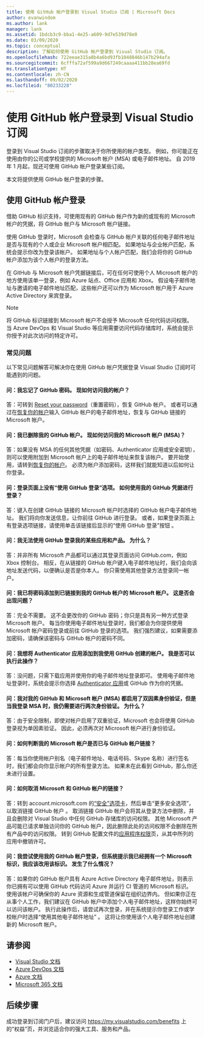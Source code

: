 ```yaml
---
title: 使用 GitHub 帐户登录到 Visual Studio 订阅 | Microsoft Docs
author: evanwindom
ms.author: lank
manager: lank
ms.assetid: 1bdcb3c9-bba1-4e25-a609-9d7e539d78e0
ms.date: 03/09/2020
ms.topic: conceptual
description: 了解如何使用 GitHub 帐户登录到 Visual Studio 订阅。
ms.openlocfilehash: 722eeae315a8b4a6bd93fb1048846b147b294afa
ms.sourcegitcommit: 6cfffa72af599a9d667249caaaa411bb28ea69fd
ms.translationtype: HT
ms.contentlocale: zh-CN
ms.lasthandoff: 09/02/2020
ms.locfileid: "80233228"
---
```

# <a name="signing-in-to-visual-studio-subscriptions-with-your-github-account"></a>使用 GitHub 帐户登录到 Visual Studio 订阅 

登录到 Visual Studio 订阅的步骤取决于你所使用的帐户类型。 例如，你可能正在使用由你的公司或学校提供的 Microsoft 帐户 (MSA) 或电子邮件地址。 自 2019 年 1 月起，现还可使用 GitHub 帐户登录某些订阅。 

本文将提供使用 GitHub 帐户登录的步骤。

## <a name="signing-in-with-your-github-account"></a>使用 GitHub 帐户登录

借助 GitHub 标识支持，可使用现有的 GitHub 帐户作为新的或现有的 Microsoft 帐户的凭据，将 GitHub 帐户与 Microsoft 帐户链接。 

使用 GitHub 登录时，Microsoft 会检查与 GitHub 帐户关联的任何电子邮件地址是否与现有的个人或企业 Microsoft 帐户相匹配。 如果地址与企业帐户匹配，系统会提示你改为登录该帐户。 如果地址与个人帐户匹配，我们会将你的 GitHub 帐户添加为该个人帐户的登录方法。

在 GitHub 与 Microsoft 帐户凭据链接后，可在任何可使用个人 Microsoft 帐户的地方使用该单一登录，例如 Azure 站点、Office 应用和 Xbox。 假设电子邮件地址与邀请的电子邮件地址匹配，这些帐户还可以作为 Microsoft 帐户用于 Azure Active Directory 来宾登录。

> [!NOTE]
> 将 GitHub 标识链接到 Microsoft 帐户不会授予 Microsoft 任何代码访问权限。 当 Azure DevOps 和 Visual Studio 等应用需要访问代码存储库时，系统会提示你授予对此次访问的特定许可。 

### <a name="frequently-asked-questions"></a>常见问题
以下常见问题解答可解决你在使用 GitHub 帐户凭据登录 Visual Studio 订阅时可能遇到的问题。

#### <a name="q-i-forgot-my-github-password--how-can-i-access-my-account-now"></a>问：我忘记了 GitHub 密码。  现如何访问我的帐户？
答：可转到 [Reset your password](https://github.com/password_reset)（重置密码），恢复 GitHub 帐户。 或者可以通过在[恢复你的帐户](https://account.live.com/password/reset)输入 GitHub 帐户的电子邮件地址，恢复与 GitHub 链接的 Microsoft 帐户。

#### <a name="q-i-deleted-my-github-account--how-can-i-access-my-microsoft-account-msa-now"></a>问：我已删除我的 GitHub 帐户。  现如何访问我的 Microsoft 帐户 (MSA)？
答：如果没有 MSA 的任何其他凭据（如密码、Authenticator 应用或安全密钥），则可以使用附加到 Microsoft 帐户上的电子邮件地址来恢复该帐户。 要开始使用，请转到[恢复你的帐户](https://account.live.com/password/reset)。 必须为帐户添加密码，这样我们就能知道以后如何让你登录。 

#### <a name="q-theres-no-sign-in-with-github-option-on-the-sign-in-page--how-can-i-use-my-github-credentials-to-sign-in"></a>问：登录页面上没有“使用 GitHub 登录”选项。  如何使用我的 GitHub 凭据进行登录？
答：键入在创建 GitHub 链接的 Microsoft 帐户时选择的 GitHub 帐户电子邮件地址。 我们将向你发送信息，让你前往 GitHub 进行登录。 或者，如果登录页面上有登录选项链接，请使用单击该链接后显示的“使用 GitHub 登录”按钮  。 

#### <a name="q-i-cant-sign-in-to-some-of-my-apps-and-products-with-github--why"></a>问：我无法使用 GitHub 登录我的某些应用和产品。  为什么？
答：并非所有 Microsoft 产品都可以通过其登录页面访问 GitHub.com，例如 Xbox 控制台。 相反，在从链接的 GitHub 帐户键入电子邮件地址时，我们会向该地址发送代码，以便确认是否是你本人。 你只需使用其他登录方法登录同一帐户。 

#### <a name="q--ive-added-a-password-to-the-microsoft-account-i-have-linked-to-my-github-account--will-that-cause-a-problem"></a>问：我已将密码添加到已链接到我的 GitHub 帐户的 Microsoft 帐户。  这是否会出现问题？
答：完全不需要。 这不会更改你的 GitHub 密码；你只是具有另一种方式登录 Microsoft 帐户。 每当你使用电子邮件地址登录时，我们都会为你提供使用 Microsoft 帐户密码登录或前往 GitHub 登录的选项。 我们强烈建议，如果需要添加密码，请确保该密码与 GitHub 帐户的密码不同。

#### <a name="q-i-want-to-add-the-authenticator-app-to-the-account-i-created-using-github--can-i-do-that"></a>问：我想将 Authenticator 应用添加到我使用 GitHub 创建的帐户。  我是否可以执行此操作？
答：没问题，只需下载应用并使用你的电子邮件地址登录即可。 使用电子邮件地址登录时，系统会提示你选择 [Authenticator 应用](https://www.microsoft.com/p/microsoft-authenticator/9nblgggzmcj6)或 GitHub 作为你的凭据。

#### <a name="q-ive-enabled-two-factor-authentication-on-both-my-github-and-microsoft-accounts-msa-but-when-i-sign-in-to-my-msa-im-still-asked-to-authenticate-twice--why"></a>问：我对我的 GitHub 和 Microsoft 帐户 (MSA) 都启用了双因素身份验证，但是当我登录 MSA 时，我仍需要进行两次身份验证。  为什么？
答：由于安全限制，即使对帐户启用了双重验证，Microsoft 也会将使用 GitHub 登录视为单因素验证。 因此，必须再次对 Microsoft 帐户进行身份验证。 

#### <a name="q--how-can-i-tell-if-my-microsoft-account-and-github-accounts-are-linked"></a>问：如何判断我的 Microsoft 帐户是否已与 GitHub 帐户链接？
答：每当你使用帐户别名（电子邮件地址、电话号码、Skype 名称）进行签名时，我们都会向你显示帐户的所有登录方法。 如果未在此看到 GitHub，那么你还未进行设置。

#### <a name="q--how-can-i-unlink-my-microsoft-and-github-accounts"></a>问：如何取消 Microsoft 和 GitHub 帐户的链接？ 
答：转到 account.microsoft.com 的[“安全”选项卡](https://account.microsoft.com/security)，然后单击“更多安全选项”，以取消链接 GitHub 帐户  。 取消链接 GitHub 帐户会将其从登录方法中删除，并且会删除对 Visual Studio 中任何 GitHub 存储库的访问权限。 其他 Microsoft 产品可能已请求单独访问你的 GitHub 帐户，因此删除此处的访问权限不会删除在所有产品中的访问权限。 转到 GitHub 配置文件的[应用程序权限](https://github.com/settings/applications)页，从其中所列的应用中撤销许可。

#### <a name="q--i-try-to-use-my-github-account-to-sign-in-but-im-prompted-that-i-already-have-a-microsoft-identity-that-i-should-use-instead--whats-happening"></a>问：我尝试使用我的 GitHub 帐户登录，但系统提示我已经拥有一个 Microsoft 标识，我应该改用该标识。  发生了什么情况？
答：如果你的 GitHub 帐户具有 Azure Active Directory 电子邮件地址，则表示你已拥有可以使用 GitHub 代码访问 Azure 并运行 CI 管道的 Microsoft 标识。 使用该帐户可确保你的 Azure 资源和生成管道保留在组织边界内。 但如果你正在从事个人工作，我们建议在 GitHub 帐户中添加个人电子邮件地址，这样你始终可以访问该帐户。 执行此操作后，请尝试再次登录，并在系统提示你登录工作或学校帐户时选择“使用其他电子邮件地址”  。 这将让你使用该个人电子邮件地址创建新的 Microsoft 帐户。

## <a name="see-also"></a>请参阅
- [Visual Studio 文档](https://docs.microsoft.com/visualstudio/)
- [Azure DevOps 文档](https://docs.microsoft.com/azure/devops/)
- [Azure 文档](https://docs.microsoft.com/azure/)
- [Microsoft 365 文档](https://docs.microsoft.com/microsoft-365/)

## <a name="next-steps"></a>后续步骤
成功登录到订阅门户后，建议访问 https://my.visualstudio.com/benefits 上的“权益”页，并浏览适合你的强大工具、服务和产品。  
